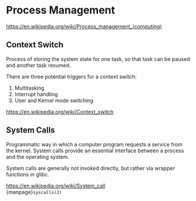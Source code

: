 # Process Management
https://en.wikipedia.org/wiki/Process_management_(computing)

## Context Switch

Process of storing the system state for one task, so that task can be paused and another task resumed.

There are three potential triggers for a context switch:

1. Multitasking
2. Interrupt handling
3. User and Kernel mode switching


<https://en.wikipedia.org/wiki/Context_switch>

## System Calls

Programmatic way in which a computer program requests a service from the kernel. System calls provide an essential interface between a process and the operating system.

System calls are generally not invoked directly, but rather via wrapper functions in glibc.

<https://en.wikipedia.org/wiki/System_call>  
{manpage}`syscalls(2)`
